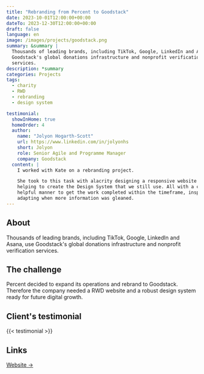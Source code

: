 ```yaml
---
title: "Rebranding from Percent to Goodstack"
date: 2023-10-01T12:00:00+00:00
dateTo: 2023-12-30T12:00:00+00:00
draft: false
language: en
image: /images/projects/goodstack.png
summary: &summary |
  Thousands of leading brands, including TikTok, Google, LinkedIn and Asana, use
  Goodstack's global donations infrastructure and nonprofit verification
  services.
description: *summary
categories: Projects
tags:
  - charity
  - RWD
  - rebranding
  - design system

testimonial:
  showInHome: true
  homeOrder: 4
  author:
    name: "Jolyon Hogarth-Scott"
    url: https://www.linkedin.com/in/jolyonhs
    short: Jolyon
    role: Senior Agile and Programme Manager
    company: Goodstack
  content: |
    I worked with Kate on a rebranding project.

    She took to this task with alacrity designing a responsive website and
    helping to create the Design System that we still use. All with a cheery
    helpful manner to get the work completed within the timeframe, inspect and
    adapting when more information was gleaned.
---
```


## About

Thousands of leading brands, including TikTok, Google, LinkedIn and Asana, use
Goodstack's global donations infrastructure and nonprofit verification services.

## The challenge

Percent decided to expand its operations and rebrand to Goodstack. Therefore the
company needed a RWD website and a robust design system ready for future digital
growth.

## Client's testimonial

{{< testimonial >}}

## Links

[Website →](https://goodstack.io/)
